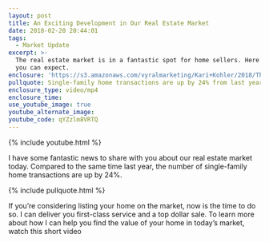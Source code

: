 ```yaml
---
layout: post
title: An Exciting Development in Our Real Estate Market
date: 2018-02-20 20:44:01
tags:
  - Market Update
excerpt: >-
  The real estate market is in a fantastic spot for home sellers. Here’s what
  you can expect.
enclosure: 'https://s3.amazonaws.com/vyralmarketing/Kari+Kohler/2018/The+Kohler+Group-.mp4'
pullquote: Single-family home transactions are up by 24% from last year.
enclosure_type: video/mp4
enclosure_time:
use_youtube_image: true
youtube_alternate_image:
youtube_code: qYZzlm8VRTQ
---
```


{% include youtube.html %}

I have some fantastic news to share with you about our real estate market today. Compared to the same time last year, the number of single-family home transactions are up by 24%.

{% include pullquote.html %}

If you’re considering listing your home on the market, now is the time to do so. I can deliver you first-class service and a top dollar sale. To learn more about how I can help you find the value of your home in today’s market, watch this short video